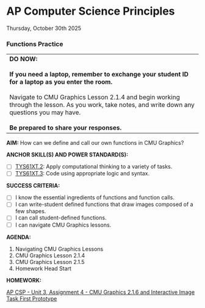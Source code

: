 # AP Computer Science Principles
Thursday, October 30th 2025

### Functions Practice
<table>
  <tr>
    <td>
      <b>DO NOW:</b><br><br>
      <b>If you need a laptop, remember to exchange your student ID for a laptop as you enter the room.</b><br><br>
      Navigate to CMU Graphics Lesson 2.1.4 and begin working through the lesson.  As you work, take notes, and write down any questions you may have.<br><br>
      <b>Be prepared to share your responses.</b> 
   </td>
  </tr>
</table>

**AIM:** How can we define and call our own functions in CMU Graphics?

**ANCHOR SKILL(S) AND POWER STANDARD(S):** 

 - [ ] <ins>TYS61XT.2</ins>: Apply computational thinking to a variety of tasks.
 - [ ] <ins>TYS61XT.3</ins>: Code using appropriate logic and syntax.
 
**SUCCESS CRITERIA:**
- [ ] I know the essential ingredients of functions and function calls.
- [ ] I can write-student defined functions that draw images composed of a few shapes.
- [ ] I can call student-defined functions.
- [ ] I can navigate CMU Graphics lessons.

**AGENDA:**

1. Navigating CMU Graphics Lessons
2. CMU Graphics Lesson 2.1.4
3. CMU Graphics Lesson 2.1.5
4. Homework Head Start

**HOMEWORK:** 

[AP CSP - Unit 3, Assignment 4 - CMU Graphics 2.1.6 and Interactive Image Task First Prototype](https://github.com/MrJSwotinsky/AP_Computer_Science_Principles_2025_2026/blob/main/Unit_3_Functions_Mouse_Events_and_Conditionals/Assignments/Assignment_03_Interactive_Image_Task_Ideate_Stage_and_CMU_Graphics_2.1.3.md?plain=1)
